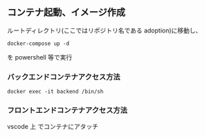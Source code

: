 ## コンテナ起動、イメージ作成

ルートディレクトリ(ここではリポジトリ名である adoption)に移動し、

```
docker-compose up -d
```

を powershell 等で実行

### バックエンドコンテナアクセス方法

```
docker exec -it backend /bin/sh

```

### フロントエンドコンテナアクセス方法

vscode 上 でコンテナにアタッチ
